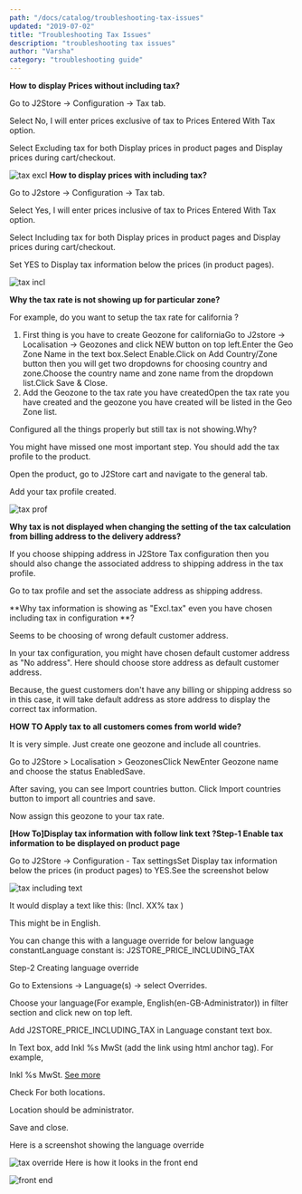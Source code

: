 ```yaml
---
path: "/docs/catalog/troubleshooting-tax-issues"
updated: "2019-07-02"
title: "Troubleshooting Tax Issues"
description: "troubleshooting tax issues"
author: "Varsha"
category: "troubleshooting guide"
---
```


**How to display Prices without including tax?**

Go to J2Store -> Configuration -> Tax tab.

Select No, I will enter prices exclusive of tax to Prices Entered With Tax option.

Select Excluding tax for both Display prices in product pages and Display prices during cart/checkout.


![tax excl](https://raw.githubusercontent.com/j2store/doc-images/master/troubleshooting-guide/troubleshooting-tax-issues/tax-excl.png)
**How to display prices with including tax?**

Go to J2store -> Configuration -> Tax tab.

Select Yes, I will enter prices inclusive of tax to Prices Entered With Tax option.

Select Including tax for both Display prices in product pages and Display prices during cart/checkout.

Set YES to Display tax information below the prices (in product pages).

![tax incl](https://raw.githubusercontent.com/j2store/doc-images/master/troubleshooting-guide/troubleshooting-tax-issues/tax-incl.png)

**Why the tax rate is not showing up for particular zone?**

For example, do you want to setup the tax rate for california ?

1. First thing is you have to create Geozone for californiaGo to J2store -> Localisation -> Geozones and click NEW button on top left.Enter the Geo Zone Name in the text box.Select Enable.Click on Add Country/Zone button then you will get two dropdowns for choosing country and zone.Choose the country name and zone name from the dropdown list.Click Save & Close.
2. Add the Geozone to the tax rate you have createdOpen the tax rate you have created and the geozone you have created will be listed in the Geo Zone list.

Configured all the things properly but still tax is not showing.Why?

You might have missed one most important step. You should add the tax profile to the product.

Open the product, go to J2Store cart and navigate to the general tab.

Add your tax profile created.

![tax prof](https://raw.githubusercontent.com/j2store/doc-images/master/troubleshooting-guide/troubleshooting-tax-issues/tax-prof.png)


**Why tax is not displayed when changing the setting of the tax calculation from billing address to the delivery address?**

If you choose shipping address in J2Store Tax configuration then you should also change the associated address to shipping address in the tax profile.

Go to tax profile and set the associate address as shipping address.

**Why tax information is showing as "Excl.tax" even you have chosen including tax in configuration **?

Seems to be choosing of wrong default customer address.

In your tax configuration, you might have chosen default customer address as "No address". Here should choose store address as default customer address.

Because, the guest customers don't have any billing or shipping address so in this case, it will take default address as store address to display the correct tax information.

**HOW TO Apply tax to all customers comes from world wide?**

It is very simple. Just create one geozone and include all countries.

Go to J2Store > Localisation > GeozonesClick NewEnter Geozone name and choose the status EnabledSave.

After saving, you can see Import countries button. Click Import countries button to import all countries and save.

Now assign this geozone to your tax rate.

**[How To]Display tax information with follow link text ?Step-1 Enable tax information to be displayed on product page**

Go to J2Store -> Configuration - Tax settingsSet Display tax information below the prices (in product pages) to YES.See the screenshot below


![tax including text](https://raw.githubusercontent.com/j2store/doc-images/master/troubleshooting-guide/troubleshooting-tax-issues/tax_including_text.png)

It would display a text like this: (Incl. XX% tax )

This might be in English.

You can change this with a language override for below language constantLanguage constant is: J2STORE_PRICE_INCLUDING_TAX

Step-2 Creating language override

Go to Extensions -> Language(s) -> select Overrides.

Choose your language(For example, English(en-GB-Administrator)) in filter section and click new on top left.

Add J2STORE_PRICE_INCLUDING_TAX in Language constant text box.

In Text box, add Inkl %s MwSt (add the link using html anchor tag). For example,

Inkl %s MwSt. <a href="yoursite.com">See more</a>

Check For both locations.

Location should be administrator.

Save and close.

Here is a screenshot showing the language override

![tax override](https://raw.githubusercontent.com/j2store/doc-images/master/troubleshooting-guide/troubleshooting-tax-issues/tax_override.png)
Here is how it looks in the front end

![front end](https://raw.githubusercontent.com/j2store/doc-images/master/troubleshooting-guide/troubleshooting-tax-issues/front_end_display.png)
